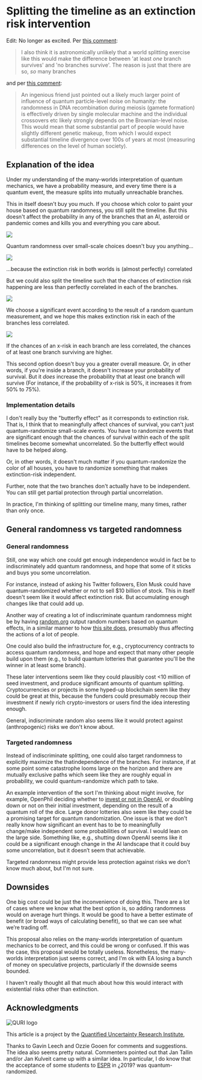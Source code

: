 Splitting the timeline as an extinction risk intervention
==============

Edit: No longer as excited. Per [this comment](https://forum.effectivealtruism.org/posts/LKdwFsJXaFKHCE9ms/splitting-the-timeline-as-an-extinction-risk-intervention?commentId=aeRjceosPRoFwLyiP#comments):

> I also think it is astronomically unlikely that a world splitting exercise like this would make the difference between 'at least _one_ branch survives' and 'no branches survive'. The reason is just that there are so, _so_ many branches

and per [this comment](https://forum.effectivealtruism.org/posts/LKdwFsJXaFKHCE9ms/splitting-the-timeline-as-an-extinction-risk-intervention?commentId=LwoszJEaZ3DugiHBo#comments):

> An ingenious friend just pointed out a likely much larger point of influence of quantum particle-level noise on humanity: the randomness in DNA recombination during meiosis (gamete formation) is effectively driven by single molecular machine and the individual crossovers etc likely strongly depends on the Brownian-level noise. This would mean that some substantial part of people would have slightly different genetic makeup, from which I would expect substantial timeline divergence over 100s of years at most (measuring differences on the level of human society).

## Explanation of the idea

Under my understanding of the many-worlds interpretation of quantum mechanics, we have a probability measure, and every time there is a quantum event, the measure splits into mutually unreachable branches.

This in itself doesn't buy you much. If you choose which color to paint your house based on quantum randomness, you still split the timeline. But this doesn't affect the probability in any of the branches that an AI, asteroid or pandemic comes and kills you and everything you care about.

![](images/af599776389cd95e938e9bbbfe1c7871c8d10260.png)

Quantum randomness over small-scale choices doesn't buy you anything...

![](images/31cfa9a47d9f974cafeb93b77e3985be35ff0722.png)

...because the extinction risk in both worlds is (almost perfectly) correlated

But we could also split the timeline such that the chances of extinction risk happening are less than perfectly correlated in each of the branches.

![](images/eafaeb98efca722131b5d2a97c37e31223f885c5.png)

We choose a significant event according to the result of a random quantum measurement, and we hope this makes extinction risk in each of the branches less correlated.

![](images/889304c3cf810a29bcd65e9e1a3ba4a6fccca45e.png)

If the chances of an x-risk in each branch are less correlated, the chances of at least one branch surviving are higher.

This second option doesn't buy you a greater overall measure. Or, in other words, if you're inside a branch, it doesn't increase your probability of survival. But it _does_ increase the probability that at least one branch will survive (For instance, if the probability of x-risk is 50%, it increases it from 50% to 75%).

### Implementation details

I don't really buy the "butterfly effect" as it corresponds to extinction risk. That is, I think that to meaningfully affect chances of survival, you can't just quantum-randomize small-scale events. You have to randomize events that are significant enough that the chances of survival within each of the split timelines become somewhat uncorrelated. So the butterfly effect would have to be helped along.

Or, in other words, it doesn't much matter if you quantum-randomize the color of all houses, you have to randomize something that makes extinction-risk independent.

Further, note that the two branches don't actually have to be independent. You can still get partial protection through partial uncorrelation.

In practice, I'm thinking of splitting our timeline many, many times, rather than only once.

## General randomness vs targeted randomness

### General randomness

Still, one way which one could get enough independence would in fact be to indiscriminately add quantum randomness, and hope that some of it sticks and buys you some uncorrelation. 

For instance, instead of asking his Twitter followers, Elon Musk could have quantum-randomized whether or not to sell $10 billion of stock. This in itself doesn't seem like it would affect extinction risk. But accumulating enough changes like that could add up.

Another way of creating a lot of indiscriminate quantum randomness might be by having [random.org](https://www.random.org/) output random numbers based on quantum effects, in a similar manner to how [this site does](https://qrng.anu.edu.au/), presumably thus affecting the actions of a lot of people. 

One could also build the infrastructure for, e.g., cryptocurrency contracts to access quantum randomness, and hope and expect that many other people build upon them (e.g., to build quantum lotteries that guarantee you'll be the winner in at least some branch). 

These later interventions seem like they could plausibly cost <10 million of seed investment, and produce significant amounts of quantum splitting. Cryptocurrencies or projects in some hyped-up blockchain seem like they could be great at this, because the funders could presumably recoup their investment if newly rich crypto-investors or users find the idea interesting enough.

General, indiscriminate random also seems like it would protect against (anthropogenic) risks we don't know about.

### Targeted randomness

Instead of indiscriminate splitting, one could also target randomness to explicitly maximize the thatindependence of the branches. For instance, if at some point some catastrophe looms large on the horizon and there are mutually exclusive paths which seem like they are roughly equal in probability, we could quantum-randomize which path to take.

An example intervention of the sort I'm thinking about might involve, for example, OpenPhil deciding whether to [invest or not in OpenAI](https://www.openphilanthropy.org/focus/global-catastrophic-risks/potential-risks-advanced-artificial-intelligence/openai-general-support), or doubling down or not on their initial investment, depending on the result of a quantum roll of the dice. Large donor lotteries also seem like they could be a promising target for quantum randomization. One issue is that we don't really know how significant an event has to be to meaningfully change/make independent some probabilities of survival. I would lean on the large side. Something like, e.g., shutting down OpenAI seems like it could be a significant enough change in the AI landscape that it could buy some uncorrelation, but it doesn’t seem that achievable.

Targeted randomness might provide less protection against risks we don't know much about, but I'm not sure.

## Downsides

One big cost could be just the inconvenience of doing this. There are a lot of cases where we know what the best option is, so adding randomness would on average hurt things. It would be good to have a better estimate of benefit (or broad ways of calculating benefit), so that we can see what we’re trading off.

This proposal also relies on the many-worlds interpretation of quantum mechanics to be correct, and this could be wrong or confused. If this was the case, this proposal would be totally useless. Nonetheless, the many-worlds interpretation just seems correct, and I'm ok with EA losing a bunch of money on speculative projects, particularly if the downside seems bounded.

I haven't really thought all that much about how this would interact with existential risks other than extinction. 

## Acknowledgments

<p><img src="images/77c41e9298562badddf94d2069d5fdf00cf0cf26.png" alt="QURI logo" class="img-frontpage-center"></p>

This article is a project by the [Quantified Uncertainty Research Institute](https://quantifieduncertainty.org/), 

Thanks to Gavin Leech and Ozzie Gooen for comments and suggestions. The idea also seems pretty natural. Commenters pointed out that Jan Tallin and/or Jan Kulveit came up with a similar idea. In particular, I do know that the acceptance of some students to [ESPR](https://espr-camp.org/) in ¿2019? was quantum-randomized.
